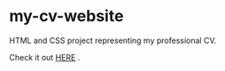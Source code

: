 # my-cv-website
HTML and CSS project representing my professional CV.

Check it out [HERE](https://sabados-dan-resume.netlify.app) .
